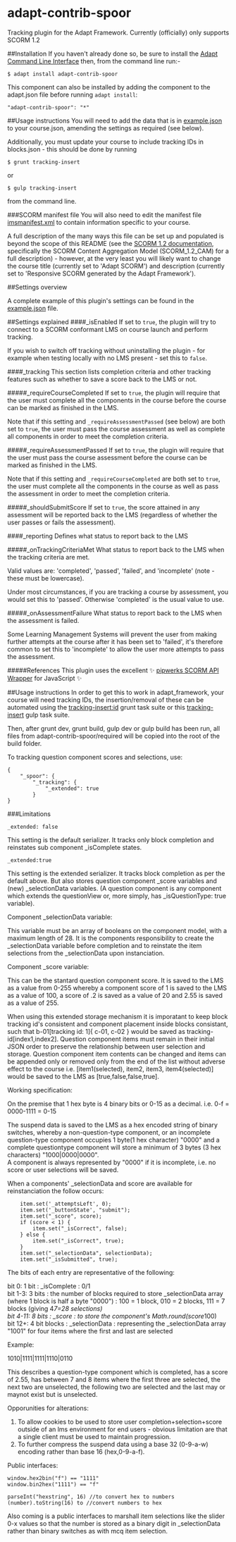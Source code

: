 adapt-contrib-spoor
===================
Tracking plugin for the Adapt Framework. Currently (officially) only supports SCORM 1.2

##Installation
If you haven't already done so, be sure to install the [Adapt Command Line Interface](https://github.com/adaptlearning/adapt-cli) then, from the command line run:-
```
$ adapt install adapt-contrib-spoor
```

This component can also be installed by adding the component to the adapt.json file before running `adapt install`:
```
"adapt-contrib-spoor": "*"
```

##Usage instructions
You will need to add the data that is in [example.json](example.json) to your course.json, amending the settings as required (see below).

Additionally, you must update your course to include tracking IDs in blocks.json - this should be done by running
```
$ grunt tracking-insert
```
or
```
$ gulp tracking-insert
```
from the command line.

###SCORM manifest file
You will also need to edit the manifest file [imsmanifest.xml](required/imsmanifest.xml) to contain information specific to your course. 

A full description of the many ways this file can be set up and populated is beyond the scope of this README (see the [SCORM 1.2 documentation](http://www.adlnet.gov/resources/scorm-1-2-specification/), specifically the SCORM Content Aggregation Model (SCORM_1.2_CAM) for a full description) - however, at the very least you will likely want to change the course title (currently set to 'Adapt SCORM') and description (currently set to 'Responsive SCORM generated by the Adapt Framework').

##Settings overview
 
A complete example of this plugin's settings can be found in the [example.json](example.json) file.

##Settings explained
####_isEnabled
If set to `true`, the plugin will try to connect to a SCORM conformant LMS on course launch and perform tracking.

If you wish to switch off tracking without uninstalling the plugin - for example when testing locally with no LMS present - set this to `false`.

####_tracking
This section lists completion criteria and other tracking features such as whether to save a score back to the LMS or not.

#####_requireCourseCompleted
If set to `true`, the plugin will require that the user must complete all the components in the course before the course can be marked as finished in the LMS. 

Note that if this setting and `_requireAssessmentPassed` (see below) are both set to `true`, the user must pass the course assessment as well as complete all components in order to meet the completion criteria.

#####_requireAssessmentPassed
If set to `true`, the plugin will require that the user must pass the course assessment before the course can be marked as finished in the LMS.

Note that if this setting and `_requireCourseCompleted` are both set to `true`, the user must complete all the components in the course as well as pass the assessment in order to meet the completion criteria.

#####_shouldSubmitScore
If set to `true`, the score attained in any assessment will be reported back to the LMS (regardless of whether the user passes or fails the assessment).

####_reporting
Defines what status to report back to the LMS

#####_onTrackingCriteriaMet
What status to report back to the LMS when the tracking criteria are met. 

Valid values are: 'completed', 'passed', 'failed', and 'incomplete' (note - these must be lowercase). 

Under most circumstances, if you are tracking a course by assessment, you would set this to 'passed'. Otherwise 'completed' is the usual value to use.

#####_onAssessmentFailure
What status to report back to the LMS when the assessment is failed. 

Some Learning Management Systems will prevent the user from making further attempts at the course after it has been set to 'failed', it's therefore common to set this to 'incomplete' to allow the user more attempts to pass the assessment.

#####References
This plugin uses the excellent :sparkles: [pipwerks SCORM API Wrapper](https://github.com/pipwerks/scorm-api-wrapper/) for JavaScript :sparkles:



##Usage instructions
In order to get this to work in adapt_framework, your course will need tracking IDs, the insertion/removal of these can be automated using the <a href="https://github.com/cgkineo/adapt-grunt" target="_blank">tracking-insert:id</a> grunt task suite or this <a href="https://github.com/cgkineo/adapt-builder" target="_blank">tracking-insert</a> gulp task suite.

Then, after grunt dev, grunt build, gulp dev or gulp build has been run, all files from adapt-contrib-spoor/required will be copied into the root of the build folder.

To tracking question component scores and selections, use:  
```
{
    "_spoor": {
        "_tracking": {
            "_extended": true
        }
}

```


###Limitations
```
_extended: false
```
This setting is the default serializer. It tracks only block completion and reinstates sub component _isComplete states.  
  
```
_extended:true
```
This setting is the extended serializer. It tracks block completion as per the default above. But also stores question component _score variables and (new) _selectionData variables. (A question component is any component which extends the questionView or, more simply, has _isQuestionType: true variable).  
    
Component _selectionData variable:  
  
This variable must be an array of booleans on the component model, with a maximum length of 28. It is the components responsibility to create the _selectionData variable before completion and to reinstate the item selections from the _selectionData upon instanciation.  

Component _score variable:  
  
This can be the stantard question component score. It is saved to the LMS as a value from 0-255 whereby a component score of 1 is saved to the LMS as a value of 100, a score of .2 is saved as a value of 20 and 2.55 is saved as a value of 255.  
  
When using this extended storage mechanism it is imporatant to keep block tracking id's consistent and component placement inside blocks consistant, such that b-01[tracking id: 1]{ c-01, c-02 } would be saved as tracking-id[index1,index2]. Question component items must remain in their initial JSON order to preserve the relationship between user selection and storage. Question component item contents can be changed and items can be appended only or removed only from the end of the list without adverse effect to the course i.e. [item1(selected), item2, item3, item4(selected)] would be saved to the LMS as [true,false,false,true].  
  
Working specification:  
  
On the premise that 1 hex byte is 4 binary bits or 0-15 as a decimal. i.e. 0-f = 0000-1111 = 0-15   
  
The suspend data is saved to the LMS as a hex encoded string of binary switches, whereby a non-question-type component, or an incomplete question-type component occupies 1 byte(1 hex character) "0000" and a complete questiontype component will store a minimum of 3 bytes (3 hex characters) "1000|0000|0000".  
A component is always represented by "0000" if it is incomplete, i.e. no score or user selections will be saved.  
  
When a components' _selectionData and score are available for reinstanciation the follow occurs:  
```
    item.set('_attemptsLeft', 0);
    item.set('_buttonState', "submit");
    item.set("_score", score);
    if (score < 1) {
        item.set("_isCorrect", false);
    } else {
        item.set("_isCorrect", true);
    }
    item.set("_selectionData", selectionData);
    item.set("_isSubmitted", true);
```  
  
The bits of each entry are representative of the following:  
  
bit 0: 1 bit : _isComplete : 0/1  
bit 1-3: 3 bits : the number of blocks required to store _selectionData array (where 1 block is half a byte "0000") : 100 = 1 block, 010 = 2 blocks, 111 = 7 blocks (giving 4*7=28 selections)  
bit 4-11: 8 bits : _score : to store the component's Math.round(score*100)  
bit 12+: 4 bit blocks : _selectionData : representing the _selectionData array "1001" for four items where the first and last are selected  
  
Example:  
  
1010|1111|1111|1110|0110  
  
This describes a question-type component which is completed, has a score of 2.55, has between 7 and 8 items where the first three are selected, the next two are unselected, the following two are selected and the last may or maynot exist but is unselected.  
   

Opporunities for alterations:  
  
1. To allow cookies to be used to store user completion+selection+score outside of an lms environment for end users - obvious limitation are that a single client must be used to maintain progression.  
2. To further compress the suspend data using a base 32 (0-9-a-w) encoding rather than base 16 (hex,0-9-a-f).  
  
  
Public interfaces:

```
window.hex2bin("f") == "1111"  
window.bin2hex("1111") == "f"  
  
parseInt("hexstring", 16) //to convert hex to numbers  
(number).toString(16) to //convert numbers to hex  
```
Also coming is a public interfaces to marshall item selections like the slider 0-x values so that the number is stored as a binary digit in _selectionData rather than binary switches as with mcq item selection.  


